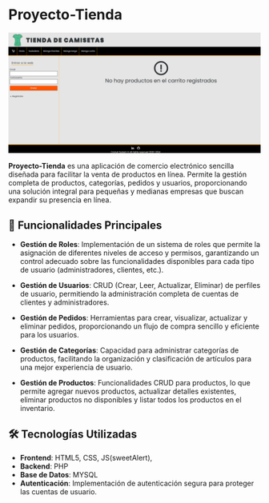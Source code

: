# Proyecto-Tienda

![Pagina de inicio](https://github.com/Cranuk/Proyecto-Tienda/blob/master/recursos/imagenes/storeNet-image1.png)

**Proyecto-Tienda** es una aplicación de comercio electrónico sencilla diseñada para facilitar la venta de productos en línea. Permite la gestión completa de productos, categorías, pedidos y usuarios, proporcionando una solución integral para pequeñas y medianas empresas que buscan expandir su presencia en línea.

## 🌟 Funcionalidades Principales

- **Gestión de Roles**: Implementación de un sistema de roles que permite la asignación de diferentes niveles de acceso y permisos, garantizando un control adecuado sobre las funcionalidades disponibles para cada tipo de usuario (administradores, clientes, etc.).

- **Gestión de Usuarios**: CRUD (Crear, Leer, Actualizar, Eliminar) de perfiles de usuario, permitiendo la administración completa de cuentas de clientes y administradores.

- **Gestión de Pedidos**: Herramientas para crear, visualizar, actualizar y eliminar pedidos, proporcionando un flujo de compra sencillo y eficiente para los usuarios.

- **Gestión de Categorías**: Capacidad para administrar categorías de productos, facilitando la organización y clasificación de artículos para una mejor experiencia de usuario.

- **Gestión de Productos**: Funcionalidades CRUD para productos, lo que permite agregar nuevos productos, actualizar detalles existentes, eliminar productos no disponibles y listar todos los productos en el inventario.

## 🛠️ Tecnologías Utilizadas

- **Frontend**: HTML5, CSS, JS(sweetAlert),
- **Backend**: PHP
- **Base de Datos**: MYSQL
- **Autenticación**: Implementación de autenticación segura para proteger las cuentas de usuario.
